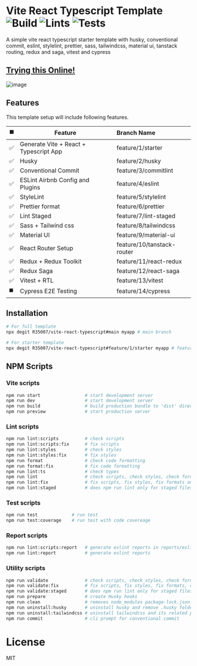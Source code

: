 # Vite React Typescript Template ![Build](https://github.com/R35007/vite-react-typescript/actions/workflows/build.yml/badge.svg) ![Lints](https://github.com/R35007/vite-react-typescript/actions/workflows/lints.yml/badge.svg) ![Tests](https://github.com/R35007/vite-react-typescript/actions/workflows/tests.yml/badge.svg)

A simple vite react typescript starter template with husky, conventional commit, eslint, stylelint, prettier, sass, tailwindcss, material ui, tanstack routing, redux and saga, vitest and cypress

## [Trying this Online!](https://codesandbox.io/p/github/R35007/vite-react-typescript/main?file=%2Fsrc%2FApp.tsx)

![image](https://github.com/R35007/vite-react-typescript/assets/23217228/4cb162b2-4c6a-4c5a-a1cc-e9022b049fdd)

## Features

This template setup will include following features.

| ◼️  | Feature                                | Branch Name                |
| --- | -------------------------------------- | :------------------------- |
| ✅  | Generate Vite + React + Typescript App | feature/1/starter          |
| ✅  | Husky                                  | feature/2/husky            |
| ✅  | Conventional Commit                    | feature/3/commitlint       |
| ✅  | ESLint Airbnb Config and Plugins       | feature/4/eslint           |
| ✅  | StyleLint                              | feature/5/stylelint        |
| ✅  | Prettier format                        | feature/6/prettier         |
| ✅  | Lint Staged                            | feature/7/lint-staged      |
| ✅  | Sass + Tailwind css                    | feature/8/tailwindcss      |
| ✅  | Material UI                            | feature/9/material-ui      |
| ✅  | React Router Setup                     | feature/10/tanstack-router |
| ✅  | Redux + Redux Toolkit                  | feature/11/react-redux     |
| ✅  | Redux Saga                             | feature/12/react-saga      |
| ✅  | Vitest + RTL                           | feature/13/vitest          |
| ◼️  | Cypress E2E Testing                    | feature/14/cypress         |

## Installation

```bash
# For full template
npx degit R35007/vite-react-typescript#main myapp # main branch

# For starter template
npx degit R35007/vite-react-typescript#feature/1/starter myapp # feature/1/starter branch
```

## NPM Scripts

### Vite scripts

```bash
npm run start                 # start development server
npm run dev                   # start development server
npm run build                 # build production bundle to 'dist' directly
npm run preview               # start production server
```

### Lint scripts

```bash
npm run lint:scripts          # check scripts
npm run lint:scripts:fix      # fix scripts
npm run lint:styles           # check styles
npm run lint:styles:fix       # fix styles
npm run format                # check code formatting
npm run format:fix            # fix code formatting
npm run lint:ts               # check types
npm run lint                  # check scripts, check styles, check formats and check types
npm run lint:fix              # fix scripts, fix styles, fix formats and check types
npm run lint:staged           # does npm run lint only for staged files
```

### Test scripts

```bash
npm run test             # run test
npm run test:coverage    # run test with code covereage
```

### Report scripts

```bash
npm run lint:scripts:report   # generate eslint reports in reports/eslint.html
npm run lint:report           # generate eslint reports
```

### Utility scripts

```bash
npm run validate              # check scripts, check styles, check formats, check types and builds the project
npm run validate:fix          # fix scripts, fix styles, fix formats, check types and builds the project
npm run validate:staged       # does npm run lint only for staged files and builds the project
npm run prepare               # create Husky hooks
npm run clean                 # removes node_modules package-lock.json .husky dist reports
npm run uninstall:husky       # uninstall husky and remove .husky folder
npm run uninstall:tailwindcss # uninstall tailwindcss and its related plugins
npm run commit                # cli prompt for conventional commit
```

# License

MIT
